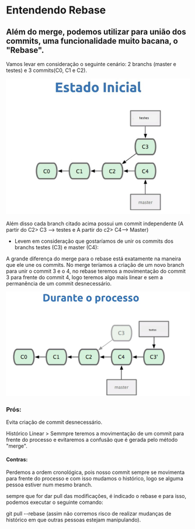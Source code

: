 # Entendendo Rebase
## Além do merge, podemos utilizar para união dos commits, uma funcionalidade muito bacana, o "Rebase".

Vamos levar em consideração o seguinte cenário: 
2 branchs (master e testes) e 3 commits(C0, C1 e C2).

![Cenário de teste - Rebase](/Imagens/rebaseBase.jpg)


Além disso cada branch citado acima possui um commit independente
(A partir do C2> C3 --> testes e A partir do c2> C4--> Master)

* Levem em consideração que gostaríamos de unir os commits dos branchs testes (C3) e master (C4):

A grande diferença do merge para o rebase está exatamente na maneira que ele une os commits. No merge teríamos a criação de um novo branch para unir o commit 3 e o 4, no rebase teremos a movimentação do commit 3 para frente do commit 4, logo teremos algo mais linear e sem a permanência de um commit desnecessário.


![Ex. Rebase sendo executado:](/Imagens/rebaseAcionado.jpg) 


### Prós:
Evita criação de commit desnecessário.

Histórico Linear > Semmpre teremos a movimentação de um commit para frente do processo e evitaremos a confusão que é gerada pelo método "merge".

#### Contras:
Perdemos a ordem cronológica, pois nosso commit sempre se movimenta para frente do processo e com isso mudamos o histórico, logo se alguma pessoa estiver num mesmo branch. 

sempre que for dar pull das modificações, é indicado o rebase e para isso, podemos executar o seguinte comando:

git pull --rebase (assim não corremos risco de realizar mudanças de histórico em que outras pessoas estejam manipulando).

